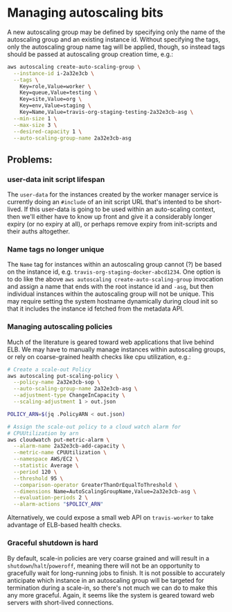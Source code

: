 # Managing autoscaling bits

A new autoscaling group may be defined by specifying only the name
of the autoscaling group and an existing instance id.  Without
specifying the tags, only the autoscaling group name tag will be
applied, though, so instead tags should be passed at autoscaling
group creation time, e.g.:

``` bash
aws autoscaling create-auto-scaling-group \
  --instance-id i-2a32e3cb \
  --tags \
    Key=role,Value=worker \
    Key=queue,Value=testing \
    Key=site,Value=org \
    Key=env,Value=staging \
    Key=Name,Value=travis-org-staging-testing-2a32e3cb-asg \
  --min-size 1 \
  --max-size 3 \
  --desired-capacity 1 \
  --auto-scaling-group-name 2a32e3cb-asg
```

## Problems:

### user-data init script lifespan

The `user-data` for the instances created by the worker manager
service is currently doing an `#include` of an init script URL
that's intented to be short-lived.  If this user-data is going to
be used within an auto-scaling context, then we'll either have to
know up front and give it a considerably longer expiry (or no
expiry at all), or perhaps remove expiry from init-scripts and
their auths altogether.

### Name tags no longer unique

The `Name` tag for instances within an autoscaling group cannot (?)
be based on the instance id, e.g.
`travis-org-staging-docker-abcd1234`.  One option is to do like the
above `aws autoscaling create-auto-scaling-group` invocation and
assign a name that ends with the root instance id and `-asg`, but
then individual instances within the autoscaling group will not be
unique.  This may require setting the system hostname dynamically
during cloud init so that it includes the instance id fetched from
the metadata API.

### Managing autoscaling policies

Much of the literature is geared toward web applications that live
behind ELB.  We may have to manually manage instances within
autoscaling groups, or rely on coarse-grained health checks like
cpu utilization, e.g.:

``` bash
# Create a scale-out Policy
aws autoscaling put-scaling-policy \
  --policy-name 2a32e3cb-sop \
  --auto-scaling-group-name 2a32e3cb-asg \
  --adjustment-type ChangeInCapacity \
  --scaling-adjustment 1 > out.json

POLICY_ARN=$(jq .PolicyARN < out.json)

# Assign the scale-out policy to a cloud watch alarm for
# CPUUtilization by arn
aws cloudwatch put-metric-alarm \
  --alarm-name 2a32e3cb-add-capacity \
  --metric-name CPUUtilization \
  --namespace AWS/EC2 \
  --statistic Average \
  --period 120 \
  --threshold 95 \
  --comparison-operator GreaterThanOrEqualToThreshold \
  --dimensions Name=AutoScalingGroupName,Value=2a32e3cb-asg \
  --evaluation-periods 2 \
  --alarm-actions "$POLICY_ARN"
```

Alternatively, we could expose a small web API on `travis-worker`
to take advantage of ELB-based health checks.

### Graceful shutdown is hard

By default, scale-in policies are very coarse grained and will
result in a `shutdown`/`halt`/`poweroff`, meaning there will not be
an opportunity to gracefully wait for long-running jobs to finish.
It is not possible to accurately anticipate which instance in an
autoscaling group will be targeted for termination during a
scale-in, so there's not much we can do to make this any more
graceful.  Again, it seems like the system is geared toward web
servers with short-lived connections.

